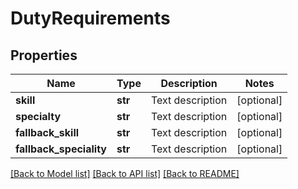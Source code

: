 # DutyRequirements

## Properties
Name | Type | Description | Notes
------------ | ------------- | ------------- | -------------
**skill** | **str** | Text description | [optional] 
**specialty** | **str** | Text description | [optional] 
**fallback_skill** | **str** | Text description | [optional] 
**fallback_speciality** | **str** | Text description | [optional] 

[[Back to Model list]](../README.md#documentation-for-models) [[Back to API list]](../README.md#documentation-for-api-endpoints) [[Back to README]](../README.md)



